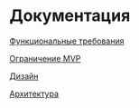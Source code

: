 # Документация

[Функциональные требования](functional_requirements.md)

[Ограничение MVP](mvp.md)

[Дизайн](design.md)

[Архитектура](architecture.md)
